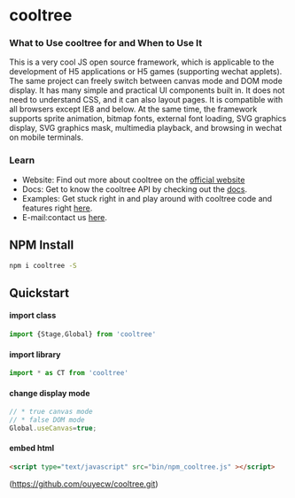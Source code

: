 # cooltree

### What to Use cooltree for and When to Use It
This is a very cool JS open source framework, which is applicable to the development of H5 applications or H5 games (supporting wechat applets). The same project can freely switch between canvas mode and DOM mode display. It has many simple and practical UI components built in. It does not need to understand CSS, and it can also layout pages. It is compatible with all browsers except IE8 and below. At the same time, the framework supports sprite animation, bitmap fonts, external font loading, SVG graphics display, SVG graphics mask, multimedia playback, and browsing in wechat on mobile terminals.

### Learn ###
- Website: Find out more about cooltree on the  [official website](http://cooltree.cn)
- Docs: Get to know the cooltree  API by checking out the [docs](http://cooltree.cn/jsdoc/index.html).
- Examples: Get stuck right in and play around with cooltree  code and features right [here](http://cooltree.cn/game.html).
- E-mail:contact us  [here](mailto:ouye@163.com).

## NPM Install

```sh
npm i cooltree -S
```

## Quickstart

#### import class

```js
import {Stage,Global} from 'cooltree'
```

#### import library

```js
import * as CT from 'cooltree'
```

#### change display mode

```js
// * true canvas mode
// * false DOM mode
Global.useCanvas=true;
```

#### embed html

```html
<script type="text/javascript" src="bin/npm_cooltree.js" ></script>
```

(https://github.com/ouyecw/cooltree.git)

